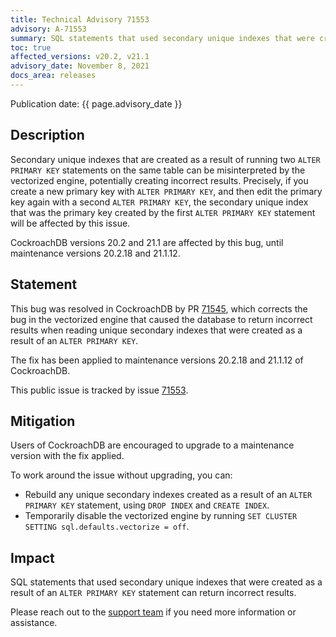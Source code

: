 ```yaml
---
title: Technical Advisory 71553
advisory: A-71553
summary: SQL statements that used secondary unique indexes that were created as a result of an <code>ALTER PRIMARY KEY</code> statement can return incorrect results.
toc: true
affected_versions: v20.2, v21.1
advisory_date: November 8, 2021
docs_area: releases
---
```


Publication date: {{ page.advisory_date }}

## Description

Secondary unique indexes that are created as a result of running two `ALTER PRIMARY KEY` statements on the same table can be misinterpreted by the vectorized engine, potentially creating incorrect results.
Precisely, if you create a new primary key with `ALTER PRIMARY KEY`, and then edit the primary key again with a second `ALTER PRIMARY KEY`, the secondary unique index that was the primary key created by the first `ALTER PRIMARY KEY` statement will be affected by this issue.

CockroachDB versions 20.2 and 21.1 are affected by this bug, until maintenance versions 20.2.18 and 21.1.12.

## Statement

This bug was resolved in CockroachDB by PR [71545](https://github.com/cockroachdb/cockroach/pull/71545), which corrects the bug in the vectorized engine that caused the database to return incorrect results when reading unique secondary indexes that were created as a result of an `ALTER PRIMARY KEY`.

The fix has been applied to maintenance versions 20.2.18 and 21.1.12 of CockroachDB.

This public issue is tracked by issue [71553](https://github.com/cockroachdb/cockroach/issues/71553).

## Mitigation

Users of CockroachDB are encouraged to upgrade to a maintenance version with the fix applied.

To work around the issue without upgrading, you can:

- Rebuild any unique secondary indexes created as a result of an `ALTER PRIMARY KEY` statement, using `DROP INDEX` and `CREATE INDEX`.
- Temporarily disable the vectorized engine by running `SET CLUSTER SETTING sql.defaults.vectorize = off`.

## Impact

SQL statements that used secondary unique indexes that were created as a result of an `ALTER PRIMARY KEY` statement can return incorrect results.

Please reach out to the [support team](https://support.cockroachlabs.com/) if you need more information or assistance.
